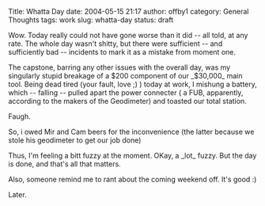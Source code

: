 Title: Whatta Day
date: 2004-05-15 21:17
author: offby1
category: General Thoughts
tags: work
slug: whatta-day
status: draft

Wow. Today really could not have gone worse than it did \-- all told, at any rate. The whole day wasn\'t shitty, but there were sufficient \-- and sufficiently bad \-- incidents to mark it as a mistake from moment one.

The capstone, barring any other issues with the overall day, was my singularly stupid breakage of a \$200 component of our \_\$30,000\_ main tool. Being dead tired (your fault, love ;) ) today at work, I mishung a battery, which \-- falling \-- pulled apart the power connecter ( a FUB, apparently, according to the makers of the Geodimeter) and toasted our total station.

Faugh.

So, i owed Mir and Cam beers for the inconvenience (the latter because we stole his geodimeter to get our job done)

Thus, I\'m feeling a bitt fuzzy at the moment. OKay, a \_lot\_ fuzzy. But the day is done, and that\'s all that matters.

Also, someone remind me to rant about the coming weekend off. It\'s good :)

Later.
